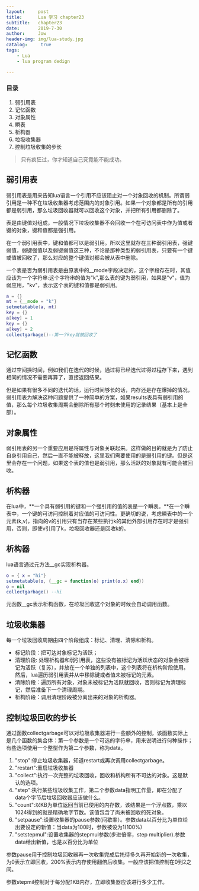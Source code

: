 ```yaml
---
layout:     post
title:      Lua 学习 chapter23
subtitle:   chapter23
date:       2019-7-30
author:     Jow
header-img: img/lua-study.jpg
catalog: 	 true 
tags:
    - Lua
    - lua program dedign

---
```


### 目录
1. 弱引用表
2. 记忆函数
3. 对象属性
4. 瞬表
5. 析构器
6. 垃圾收集器
7. 控制垃圾收集的步长

> 只有疯狂过，你才知道自己究竟能不能成功。

## 弱引用表

弱引用表是用来告知lua语言一个引用不应该阻止对一个对象回收的机制。所谓弱引用是一种不在垃圾收集器考虑范围内的对象引用。如果一个对象都是所有的引用都是弱引用，那么垃圾回收器就可以回收这个对象，并把所有引用都删除了。

表是由键值对组成，一般情况下垃圾收集器不会回收一个在可访问表中作为值或者键的对象，键和值都是强引用。

在一个弱引用表中，键和值都可以是弱引用。所以这里就存在三种弱引用表，强键弱值，弱键强值以及弱键弱值这三种，不论是那种类型的弱引用表，只要有一个键或值被回收了，那么对应的整个键值对都会被从表中删除。

一个表是否为弱引用表是由原表中的__mode字段决定的，这个字段存在时，其值应该为一个字符串:这个字符串的值为"k",那么表的键为弱引用，如果是"v"，值为弱应用，"kv"，表示这个表的键和值都是弱引用。

```lua
a = {}
mt = {__mode = "k"}
setmetatable(a, mt)
key = {}
a[key] = 1
key = {}
a[key] = 2
collectgarbage()--第一个key就被回收了
```

## 记忆函数

通过空间换时间，例如我们在迭代的时候，通过将已经迭代过得过程存下来，遇到相同的情况不需要再算了，直接返回结果。

但是如果有很多不同的迭代的话，运行时间够长的话，内存还是存在爆掉的情况，弱引用表为解决这种问题提供了一种简单的方案，如果results表具有弱引用的值，那么每个垃圾收集周期会删除所有那个时刻未使用的记录结果（基本上是全部）。

## 对象属性

弱引用表的另一个重要应用是将属性与对象关联起来。这样做的目的就是为了防止自身引用自己，然后一直不能被释放，这里我们需要使用的是弱引用的键。但是这里会存在一个问题，如果这个表的值也是弱引用，那么活跃的对象就有可能会被回收。

## 析构器

在lua中，**一个具有弱引用的键和一个强引用的值的表是一个瞬表。**在一个瞬表中，一个键的可访问控制着对应值的可访问性。更确切的说，考虑瞬表中的一个元素(k,v)，指向的v的引用只有当存在某些执行k的其他外部引用存在时才是强引用，否则，即使v引用了k，垃圾回收器还是回收k的。

## 析构器

lua语言通过元方法__gc实现析构器。

```lua
o = { x = "hi"}
setmetatable(o, {__gc = function(o) print(o.x) end})
o = nil
collectgarbage() --hi
```
元函数__gc表示析构函数，在垃圾回收这个对象的时候会自动调用函数。

## 垃圾收集器

每一个垃圾回收周期由四个阶段组成：标记、清理、清除和析构。

* 标记阶段：把可达对象标记为活跃；
* 清理阶段: 处理析构器和弱引用表，这些没有被标记为活跃状态的对象会被标记为活跃（复苏），并放在一个单独的列表中，这个列表将在析构阶段使用。然后，lua遍历弱引用表并从中移除键或者值未被标记的元素。
* 清除阶段：遍历所有对象，对象未被标记为活跃就回收，否则标记为清理标记，然后准备下一个清理周期。
* 析构阶段：调用清理阶段被分离出来的对象的析构器。

## 控制垃圾回收的步长

通过函数collectgarbage可以对垃圾收集器进行一些额外的控制，该函数实际上是几个函数的集合体：第一个参数是一个可选的字符串，用来说明进行何种操作；有些选项使用一个整型作为第二个参数，称为data。

1. "stop":停止垃圾收集器，知道restart或再次调用collectgarbage。
2. "restart":重启垃圾收集器
3. "collect":执行一次完整的垃圾回收，回收和析构所有不可达的对象。这是默认的选项。
4. "step":执行某些垃圾收集工作，第二个参数data指明工作量，即在分配了data个字节后垃圾回收器应该做什么。
5. "count":以KB为单位返回当前已使用的内存数，该结果是一个浮点数，乘以1024得到的就是精确地字节数。该值包含了尚未被回收的死对象。
6. "setpause":设置收集器的pause参数(间歇率）。参数data以百分比为单位给出要设定的新值：当data为100时，参数被设为1(100%)
7. "setstepmul":设置收集器的stepmul参数(步进倍率，step multiplier).参数data给出新值，也是以百分比为单位

参数pause用于控制垃圾回收器再一次收集完成后扥待多久再开始新的一次收集，为0表示立即回收，200%表示内存使用翻倍后收集。一般应该把值控制在0到2之间。

参数stepmil控制对于每分配1KB内存，立即收集器应该进行多少工作。


